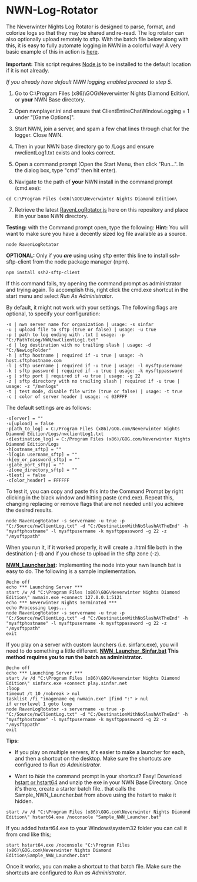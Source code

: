 # NWN-Log-Rotator
The Neverwinter Nights Log Rotator is designed to parse, format, and colorize logs so that they may be shared and re-read. The log rotator can also optionally upload remotely to sftp. With the batch file below along with this, it is easy to fully automate logging in NWN in a colorful way! A very basic example of this in action is <a href="http://htmlpreview.github.io/?https://github.com/ravenmyst/NWN-Log-Rotator/blob/master/latest/advanced/NWNLog_2016_08_26_001006.html" target="_blank">here</a>.
<br />
<br />
**Important:**
This script requires <a href="https://nodejs.org/en/">Node.js</a> to be installed to the default location if it is not already.<br />

*If you already have default NWN logging enabled proceed to step 5.*
1) Go to C:\Program Files (x86)\GOG\Neverwinter Nights Diamond Edition\ or **your** NWN Base directory. 

2) Open nwnplayer.ini and ensure that ClientEntireChatWindowLogging = 1 under "[Game Options]".

3) Start NWN, join a server, and spam a few chat lines through chat for the logger.  Close NWN.

4) Then in your NWN base directory go to /Logs and ensure nwclientLog1.txt exists and looks correct.

5) Open a command prompt (Open the Start Menu, then click "Run...". In the dialog box, type "cmd" then hit enter).

6) Navigate to the path of **your** NWN install in the command prompt (cmd.exe):
```batch
cd C:\Program Files (x86)\GOG\Neverwinter Nights Diamond Edition\
```

7) Retrieve the latest [RavenLogRotator.js](../master/latest/RavenLogRotator.js) here on this repository and place it in your base NWN directory.

**Testing:** with the Command prompt open, type the following: **Hint:** You will want to make sure you have a decently sized log file available as a source.
```batch
node RavenLogRotator 
```

**OPTIONAL:** Only if you ***are*** using using sftp enter this line to install ssh-sftp-client from the node package manager (npm).
```batch
npm install ssh2-sftp-client
```
If this command fails, try opening the command prompt as administrator and trying again. To accomplish this, right click the cmd.exe shortcut in the start menu and select *Run As Administrator*.

By default, it might not work with your settings. The following flags are optional, to specify your configuration:
```
-s | nwn server name for organization | usage: -s sinfar
-u | upload file to sftp (true or false) | usage: -u true
-p | path to log ending with .txt | usage: -p "C:/PathToLog/NWN/nwClientLog1.txt"
-d | log destination with no trailing slash | usage: -d "C:/NewLogFolder"
-h | sftp hostname | required if -u true | usage: -h host.sftphostname.com
-l | sftp username | required if -u true | usage: -l mysftpusername
-k | sftp password | required if -u true | usage: -k mysftppassword
-g | sftp port | required if -u true | usage: -g 22
-z | sftp directory with no trailing slash | required if -u true | usage: -z "/nwnlogs"
-t | test mode, disable file write (true or false) | usage: -t true
-c | color of server header | usage: -c 03FFFF
```
The default settings are as follows:
``` 
-s[erver] = ""
-u[upload] = false
-p[ath_to_log] = C:/Program Files (x86)/GOG.com/Neverwinter Nights Diamond Edition/Logs/nwclientLog1.txt
-d[estination_log] = C:/Program Files (x86)/GOG.com/Neverwinter Nights Diamond Edition/Logs
-h[ostname_sftp] = ""
-l[ogin username_sftp] = ""
-k[ey_or_password_sftp] = ""
-g[ate_port_sftp] = ""
-z[one_directory_sftp] = ""
-t[est] = false
-c[olor_header] = FFFFFF
```

To test it, you can copy and paste this into the Command Prompt by right clicking in the black window and hitting paste (cmd.exe). Repeat this, changing replacing or remove flags that are not needed until you achieve the desired results. 
```
node RavenLogRotator -s servername -u true -p "C:/Source/nwClientLog.txt" -d "C:/DestinationWithNoSlashAtTheEnd" -h "mysftphostname" -l mysftpusername -k mysftppassword -g 22 -z "/mysftppath"
```

When you run it, if it worked properly, it will create a .html file both in the destination (-d) and if you chose to upload in the sftp zone (-z).

**[NWN_Launcher.bat](../master/latest/NWN_Launcher.bat):** Implementing the node into your nwn launch bat is easy to do. The following is a sample implementation.
```batch
@echo off
echo *** Launching Server ***
start /w /d "C:\Program Files (x86)\GOG\Neverwinter Nights Diamond Edition\" nwmain.exe +connect 127.0.0.1:5121
echo *** Neverwinter Nights Terminated ***
echo Processing Logs...
node RavenLogRotator -s servername -u true -p "C:/Source/nwClientLog.txt" -d "C:/DestinationWithNoSlashAtTheEnd" -h "mysftphostname" -l mysftpusername -k mysftppassword -g 22 -z "/mysftppath"
exit
```
If you play on a server with custom launchers (i.e. sinfarx.exe), you will need to do something a little different. 
**[NWN_Launcher_Sinfar.bat](../master/latest/NWN_Launcher_Sinfar.bat) This method requires you to run the batch as administrator.**
```batch
@echo off
echo *** Launching Server ***
start /w /d "C:\Program Files (x86)\GOG\Neverwinter Nights Diamond Edition\" sinfarx.exe +connect play.sinfar.net
:loop
timeout /t 10 /nobreak > nul
tasklist /fi "imagename eq nwmain.exe" |find ":" > nul
if errorlevel 1 goto loop
node RavenLogRotator -s servername -u true -p "C:/Source/nwClientLog.txt" -d "C:/DestinationWithNoSlashAtTheEnd" -h "mysftphostname" -l mysftpusername -k mysftppassword -g 22 -z "/mysftppath"
exit
```

**Tips:** 

- If you play on multiple servers, it's easier to make a launcher for each, and then a shortcut on the desktop. Make sure the shortcuts are configured to *Run as Administrator*.

- Want to *hide* the command prompt in your shortcut? Easy! Download <a href="http://www.ntwind.com/blog/hstart-x64.html">hstart or hstart64</a> and unzip the exe in your NWN Base Directory. Once it's there, create a starter batch file.. that calls the Sample_NWN_Launcher.bat from above using the hstart to make it hidden. 
```batch
start /w /d "C:\Program Files (x86)\GOG.com\Neverwinter Nights Diamond Edition\" hstart64.exe /noconsole "Sample_NWN_Launcher.bat"
```
If you added hstart64.exe to your Windows\system32 folder you can call it from cmd like this;
```batch
start hstart64.exe /noconsole "C:\Program Files (x86)\GOG.com\Neverwinter Nights Diamond Edition\Sample_NWN_Launcher.bat" 
```
Once it works, you can make a shortcut to that batch file. Make sure the shortcuts are configured to *Run as Administrator*.
